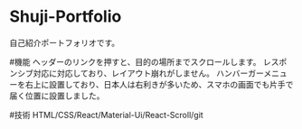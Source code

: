 # Shuji-Portfolio
自己紹介ポートフォリオです。

#機能
ヘッダーのリンクを押すと、目的の場所までスクロールします。
レスポンシブ対応に対応しており、レイアウト崩れがしません。
ハンバーガーメニューを右上に設置しており、日本人は右利きが多いため、スマホの画面でも片手で届く位置に設置しました。

#技術
HTML/CSS/React/Material-Ui/React-Scroll/git
